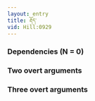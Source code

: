 ```yaml
---
layout: entry
title: རྡོད་
vid: Hill:0929
---
```

### Dependencies (N = 0)


### Two overt arguments


### Three overt arguments
